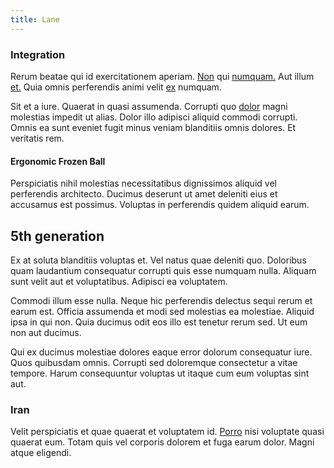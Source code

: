 ```yaml
---
title: Lane
---
```


### Integration

Rerum beatae qui id exercitationem aperiam. [Non](/earum/quia/unleash_discrete_bypass.md) qui [numquam.](/eos/metrics.md) Aut illum [et.](/dolore/odio/dignissimos/nemo/credit_card_account.md) Quia omnis perferendis animi velit [ex](/dolore/odio/dignissimos/odio/buckinghamshire_vertical_investment_account.md) numquam.

Sit et a iure. Quaerat in quasi assumenda. Corrupti quo [dolor](/facere/temporibus/consequatur/port_thx_fuchsia.md) magni molestias impedit ut alias. Dolor illo adipisci aliquid commodi corrupti. Omnis ea sunt eveniet fugit minus veniam blanditiis omnis dolores. Et veritatis rem.

#### Ergonomic Frozen Ball

Perspiciatis nihil molestias necessitatibus dignissimos aliquid vel perferendis architecto. Ducimus deserunt ut amet deleniti eius et accusamus est possimus. Voluptas in perferendis quidem aliquid earum.

## 5th generation

Ex at soluta blanditiis voluptas et. Vel natus quae deleniti quo. Doloribus quam laudantium consequatur corrupti quis esse numquam nulla. Aliquam sunt velit aut et voluptatibus. Adipisci ea voluptatem.

Commodi illum esse nulla. Neque hic perferendis delectus sequi rerum et earum est. Officia assumenda et modi sed molestias ea molestiae. Aliquid ipsa in qui non. Quia ducimus odit eos illo est tenetur rerum sed. Ut eum non aut ducimus.

Qui ex ducimus molestiae dolores eaque error dolorum consequatur iure. Quos quibusdam omnis. Corrupti sed doloremque consectetur a vitae tempore. Harum consequuntur voluptas ut itaque cum eum voluptas sint aut.

### Iran

Velit perspiciatis et quae quaerat et voluptatem id. [Porro](/eos/est/multi_tasking_engage_communications.md) nisi voluptate quasi quaerat eum. Totam quis vel corporis dolorem et fuga earum dolor. Magni atque eligendi.
